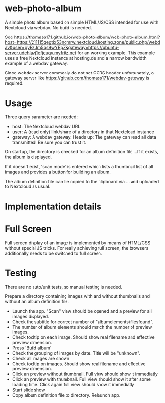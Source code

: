 # web-photo-album
A simple photo album based on simple HTML/JS/CSS intended for use with Nextcloud via webdav.
No build is needed.

See https://thomass171.github.io/web-photo-album/web-photo-album.html?host=https://211115qegtix53nqmrw.nextcloud.hosting.zone/public.php/webdav&user=gyBzJm5qs9wYEpZ&gateway=https://ubuntu-server.udehlavj1efjeuqv.myfritz.net
for an working example. 
This example uses a free Nextcloud instance at hosting.de and a narrow bandwidth example of
a webdav gateway.

Since webdav server commonly do not set CORS header unfortunately,
a gateway server like https://github.com/thomass171/webdav-gateway is required.

# Usage

Three query parameter are needed:

* host: The Nextcloud webdav URL
* user: A (read only) link/share of a directory in that Nextcloud instance
* gateway: A webdav gateway. Heads up: The gateway can read all data transmitted! Be sure you can trust it.

On startup, the directory is checked for an album definition file ...If it exists, the album is displayed.

If it doesn't exist,
'scan mode' is entered which lists a thumbnail list of all images and provides a button for building an album.

The album definition file can be copied to the clipboard via ... and uploaded to Nextcloud as usual.

# Implementation details

# Full Screen

Full screen display of an image is implemented by means of HTML/CSS without special JS tricks. For really achieving full screen, the browsers additionally needs to be switched to full screen.

# Testing

There are no auto/unit tests, so manual testing is needed.

Prepare a directory containing images with and without thumbnails and without
an album definition file.

- Launch the app. "Scan" view should be opened and a preview for all images displayed.
- Check the subtitle for correct number of "albumelements/filesfound". 
- The number of album elements should match the number of preview images.
- Check tooltip on each image. Should show real filename and effective preview dimension.
- Press 'Build album'
- Check the grouping of images by date. Title will be "unknown".
- Check all images are shown
- Check tooltip on images. Should show real filename and effective preview dimension.
- Click an preview without thumbnail. Full view should show it immediatly
- Click an preview with thumbnail. Full view should show it after some loading time. Click again full view should show it immediatly
- Start slide show
- Copy album definition file to directory. Relaunch app.
